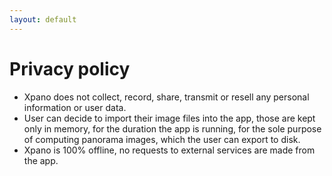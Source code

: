 ```yaml
---
layout: default
---
```


# Privacy policy

- Xpano does not collect, record, share, transmit or resell any personal information or user data.
- User can decide to import their image files into the app, those are kept only in memory, for the duration the app is running, for the sole purpose of computing panorama images, which the user can export to disk.
- Xpano is 100% offline, no requests to external services are made from the app.
